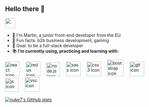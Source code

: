 ## Hello there 👋
<img src="https://emojis.slackmojis.com/emojis/images/1511368775/3217/bluelightsaber.png?1511368775" width="33" /> 

- 🤠 I'm Martin, a junior front-end developer from the EU.
- 🎈 Fun facts: b2b business development, gaming
- 🏁 Goal: to be a full-stack developer
- 📚 **I’m currently using, practicing and learning with:** <br />

<img src="https://img.icons8.com/officel/48/000000/react.png" alt="react icon" width="48"/> &nbsp;   &nbsp;  <img src="https://img.icons8.com/color/48/000000/redux.png" alt="redux icon" width="48"/> &nbsp;   &nbsp;   <img src="https://nodejs.org/static/images/logo-hexagon.png" alt="node.js icon" width="45"/> &nbsp;   &nbsp;   <img src="https://cdn3.iconfinder.com/data/icons/logos-and-brands-adobe/512/288_Sass-512.png" alt="sass icon" width="48"/> &nbsp;   &nbsp;   <img src="https://image.flaticon.com/icons/png/512/732/732190.png" alt="css3 icon" width="48"/> &nbsp;   &nbsp;   <img src="https://sdtimes.com/wp-content/uploads/2018/01/bootstrap-stack-490x412.png" alt="bootstrap icon" width="54"/> &nbsp;   &nbsp;  <img src="https://msysgit.github.io/img/gwindows_logo.png" alt="git icon" width="48"/> &nbsp;   &nbsp;   <img src="https://www.icone-png.com/png/52/52497.png" alt="js icon" width="45"/> &nbsp;   &nbsp;  <img src="https://wallabyjs.com/assets/img/icon_vsc.png" alt="vsc icon" width="48"/>  </pre>

[![nuke7's GitHub stats](https://github-readme-stats.vercel.app/api?username=nuke7&count_private=true&show_icons=true&theme=calm&hide=stars)](https://github.com/nuke7/github-readme-stats)

<!--
**nuke7/nuke7** is a ✨ _special_ ✨ repository because its `README.md` (this file) appears on your GitHub profile.

Here are some ideas to get you started:

- 🔭 I’m currently working on ...
- 🌱 I’m currently learning ...
- 👯 I’m looking to collaborate on ...
- 🤔 I’m looking for help with ...
- 💬 Ask me about ...
- 📫 How to reach me: ...
- 😄 Pronouns: ...
- ⚡ Fun fact: ...
-->

